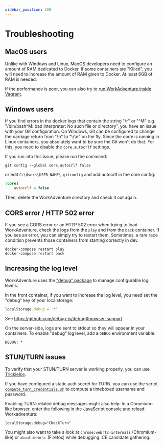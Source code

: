 ```yaml
---
sidebar_position: 100
---
```


# Troubleshooting

## MacOS users

Unlike with Windows and Linux, MacOS developers need to configure an amount of RAM dedicated
to Docker. If some containers are "Killed", you will need to increase the amount of RAM given
to Docker. At least 6GB of RAM is needed.

If the performance is poor, you can also try to [run WorkAdventure inside Vagrant](vagrant.md).

## Windows users

If you find errors in the docker logs that contain the string "\r" or "^M" e.g. "/bin/bash^M: bad interpreter: 
No such file or directory", you have an issue with your Git configuration. On Windows, Git can be configured 
to change the carriage return from "\n" to "\r\n" on the fly. Since the code is running in Linux containers, 
you absolutely want to be sure the Git won't do that. For this, you need to disable the `core.autocrlf` settings.

If you run into this issue, please run the command:

```console
git config --global core.autocrlf false
```

or edit `C:\Users\USER_NAME\.gitconfig` and add autocrlf in the core config:

```ini
[core]
    autocrlf = false
```


Then, delete the WorkAdventure directory and check it out again.

## CORS error / HTTP 502 error

If you see a CORS error or an HTTP 502 error when trying to load WorkAdventure, check the logs from the `play`
and from the `back` container. If you see an error, you can simply try to restart them.
Sometimes, a rare race condition prevents those containers from starting correctly in dev.

```console
docker-compose restart play
docker-compose restart back
```

## Increasing the log level

WorkAdventure uses the ["debug" package](https://github.com/debug-js/debug) to manage
configurable log levels.

In the front container, if you want to increase the log level, you need set the "debug" key of your localstorage:

```js
localStorage.debug = '*'
```

See https://github.com/debug-js/debug#browser-support

On the server-side, logs are sent to stdout so they will appear in your containers.
To enable "debug" log level, add a `DEBUG` environment variable:

```dotenv
DEBUG: *
```

## STUN/TURN issues

To verify that your STUN/TURN server is working properly, you can use
[TrickleIce](https://webrtc.github.io/samples/src/content/peerconnection/trickle-ice/).

If you have configured a static auth secret for TURN, you can use the script
[`compute_turn_credentials.sh`](https://github.com/workadventure/workadventure/tree/develop/contrib/tools/compute_turn_credentials.sh)
to compute a timeboxed username and password.

Enabling TURN-related debug messages might also help: In a Chromium-like
browser, enter the following in the JavaScript console and reload
Workadventure:
```
localStorage.debug="CheckTurn"
```

You might also want to take a look at `chrome:webrtc-internals` (Chromium-like)
or `about:webrtc` (Firefox) while debugging ICE candidate gathering.
